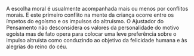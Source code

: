 ﻿A escolha moral é usualmente acompanhada mais ou menos por conflitos morais. E este primeiro conflito na mente da criança ocorre entre os ímpetos do egoísmo e os impulsos do altruísmo. O Ajustador do Pensamento não desconsidera os valores da personalidade do motivo egoísta mas de fato opera para colocar uma leve preferência sobre o impulso altruísta como conduzindo ao objetivo da felicidade humana e às alegrias do reino do céu.